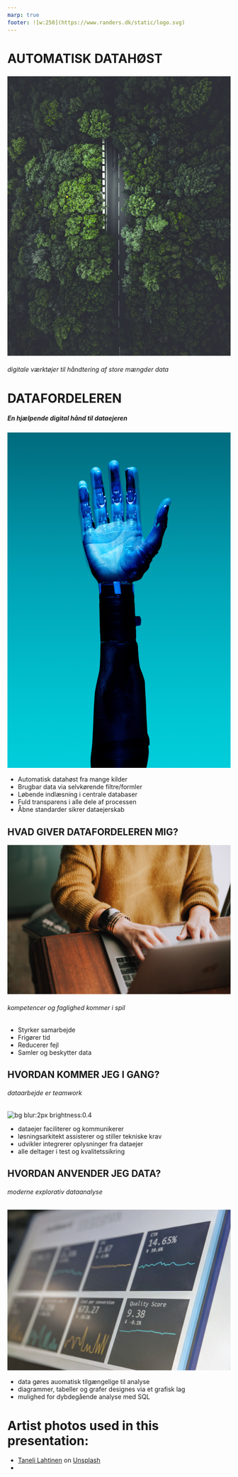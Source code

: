 ```yaml
---
marp: true
footer: ![w:250](https://www.randers.dk/static/logo.svg) 
---
```


<!--
theme: uncover

transition: dissolve
class:
 - invert
headingDivider: 2 
paginate: true
-->

# AUTOMATISK DATAHØST
### 
![bg blur:2px brightness:0.7](./img/taneli-lahtinen-bJiisZmEB2M-unsplash.jpg)
###### digitale værktøjer til håndtering af store mængder data


# DATAFORDELEREN
<style>
{
  font-size: 30px
}
</style>

##### En hjælpende digital hånd til dataejeren
![bg right:25% h:800 saturate:0.5](./img/robotarm-unsplash.jpg)
- Automatisk datahøst fra mange kilder
- Brugbar data via selvkørende filtre/formler 
- Løbende indlæsning i centrale databaser
- Fuld transparens i alle dele af processen 
- Åbne standarder sikrer dataejerskab





## HVAD GIVER DATAFORDELEREN MIG?
![bg blur:2px brightness:0.5](./img/manuel-unsplash.jpg)
###### kompetencer og faglighed kommer i spil

- Styrker samarbejde
- Frigører tid
- Reducerer fejl
- Samler og beskytter data

## HVORDAN KOMMER JEG I GANG?
###### dataarbejde er teamwork
![bg blur:2px brightness:0.4](./img/teamwork-unsplash.jpg)
 - dataejer faciliterer og kommunikerer
 - løsningsarkitekt assisterer og stiller tekniske krav
 - udvikler integrerer oplysninger fra dataejer
 - alle deltager i test og kvalitetssikring

## HVORDAN ANVENDER JEG DATA?
###### moderne explorativ dataanalyse
![bg blur:2px brightness:0.4](./img/visualization-unsplash.jpg)

 - data gøres auomatisk tilgængelige til analyse
 - diagrammer, tabeller og grafer designes via et grafisk lag
 - mulighed for dybdegående analyse med SQL

# Artist photos used in this presentation:
- <a href="https://unsplash.com/@tanelah?utm_source=unsplash&utm_medium=referral&utm_content=creditCopyText">Taneli Lahtinen</a> on <a href="https://unsplash.com/photos/bJiisZmEB2M?utm_source=unsplash&utm_medium=referral&utm_content=creditCopyText">Unsplash</a>
- 